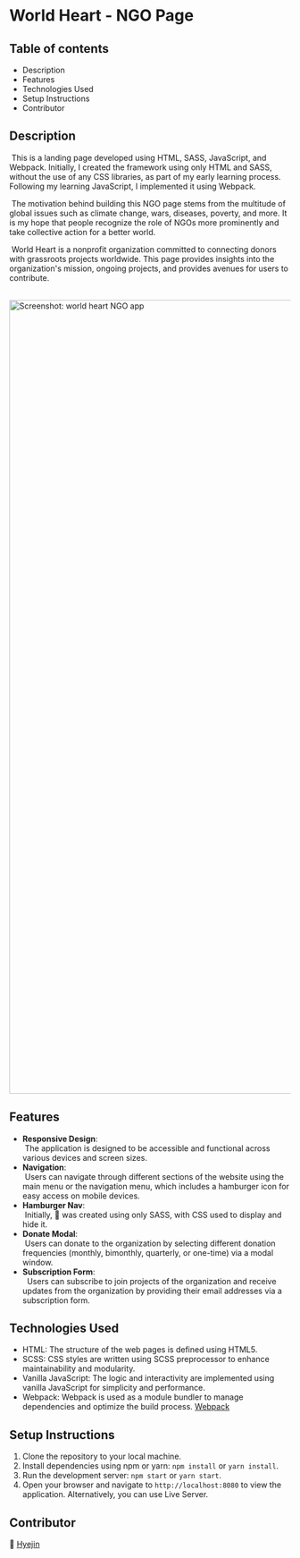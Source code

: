 # World Heart - NGO Page

## Table of contents

- Description
- Features
- Technologies Used
- Setup Instructions
- Contributor

## Description


&nbsp;This is a landing page developed using HTML, SASS, JavaScript, and Webpack. Initially, I created the framework using only HTML and SASS, without the use of any CSS libraries, as part of my early learning process. Following my learning JavaScript, I implemented it using Webpack.

&nbsp;The motivation behind building this NGO page stems from the multitude of global issues such as climate change, wars, diseases, poverty, and more. It is my hope that people recognize the role of NGOs more prominently and take collective action for a better world.

&nbsp;World Heart is a nonprofit organization committed to connecting donors with grassroots projects worldwide. This page provides insights into the organization's mission, ongoing projects, and provides avenues for users to contribute. 

<BR />
<img width="1420" alt="Screenshot: world heart NGO app" src="https://github.com/hyejin-seok/world-heart-NGO-app/assets/132785671/17eadb46-84c4-4e93-a8e0-094e57632dd5">


## Features


- **Responsive Design**: <br />
&nbsp;The application is designed to be accessible and functional across various devices and screen sizes.
- **Navigation**: <br />
&nbsp;Users can navigate through different sections of the website using the main menu or the navigation menu, which includes a hamburger icon for easy access on mobile devices.
- **Hamburger Nav**: <br />
&nbsp;Initially, 🍔 was created using only SASS, with CSS used to display and hide it.
- **Donate Modal**: <br />
&nbsp;Users can donate to the organization by selecting different donation frequencies (monthly, bimonthly, quarterly, or one-time) via a modal window.
- **Subscription Form**: <br />
&nbsp; Users can subscribe to join projects of the organization and receive updates from the organization by providing their email addresses via a subscription form.

## Technologies Used

- HTML: The structure of the web pages is defined using HTML5.
- SCSS: CSS styles are written using SCSS preprocessor to enhance maintainability and modularity.
- Vanilla JavaScript: The logic and interactivity are implemented using vanilla JavaScript for simplicity and performance.
- Webpack: Webpack is used as a module bundler to manage dependencies and optimize the build process. [Webpack](https://webpack.js.org/)


## Setup Instructions

1. Clone the repository to your local machine.
2. Install dependencies using npm or yarn: `npm install` or `yarn install`.
3. Run the development server: `npm start` or `yarn start`.
4. Open your browser and navigate to `http://localhost:8080` to view the application. Alternatively, you can use Live Server.


## Contributor
🌻 [Hyejin](https://github.com/hyejin-seok)
